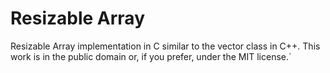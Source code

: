 # Resizable Array

Resizable Array implementation in C similar to the vector class in C++. This work is in the public domain or, if you prefer, under the MIT license.`
